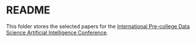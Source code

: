 # README

This folder stores the selected papers for the [International Pre-college Data Science Artificial Intelligence Conference](https://wyn-associates.com/wyn-education/ipdsaic/).
